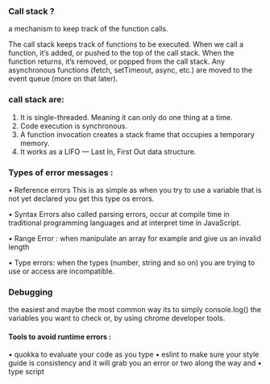### Call stack ?
a mechanism to keep track of the function calls.

The call stack keeps track of functions to be executed. When we call a function, it’s added, or pushed to the top of the call stack. When the function returns, it’s removed, or popped from the call stack. Any asynchronous functions (fetch, setTimeout, async, etc.) 
are moved to the event queue (more on that later).

### call stack are:
1. It is single-threaded. Meaning it can only do one thing at a time.
2. Code execution is synchronous.
3. A function invocation creates a stack frame that occupies a temporary memory.
4. It works as a LIFO — Last In, First Out data structure.

### Types of error messages :
• Reference errors
This is as simple as when you try to use a variable that is not yet declared you get this type os errors.

• Syntax Errors
 also called parsing errors, occur at compile time in traditional programming languages and at interpret time in JavaScript.
 
 • Range Error :  when manipulate an array for example and give us  an invalid length

• Type errors: when the types (number, string and so on) you are trying to use or access are incompatible.

### Debugging
the easiest and maybe the most common way its to simply console.log() the variables you want to check or, by using chrome developer tools.

#### Tools to avoid runtime errors :
• quokka to evaluate your code as you type
• eslint to make sure your style guide is consistency and it will grab you an error or two along the way and
• type script
